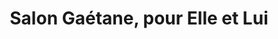 ---
title: "Salon Gaétane, pour Elle et Lui"
url: /montreal/salon-gaetane-pour-elle-et-lui/
shop: hairdresser
---